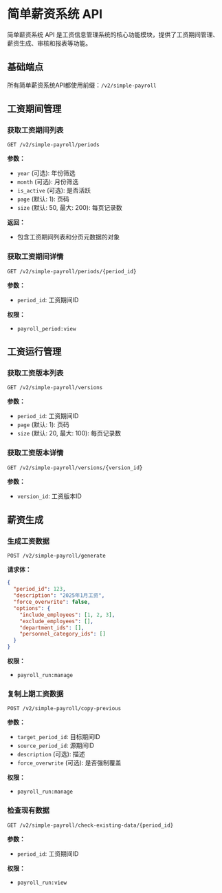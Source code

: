 # 简单薪资系统 API

简单薪资系统 API 是工资信息管理系统的核心功能模块，提供了工资期间管理、薪资生成、审核和报表等功能。

## 基础端点

所有简单薪资系统API都使用前缀：`/v2/simple-payroll`

## 工资期间管理

### 获取工资期间列表

```
GET /v2/simple-payroll/periods
```

**参数：**
- `year` (可选): 年份筛选
- `month` (可选): 月份筛选
- `is_active` (可选): 是否活跃
- `page` (默认: 1): 页码
- `size` (默认: 50, 最大: 200): 每页记录数

**返回：**
- 包含工资期间列表和分页元数据的对象

### 获取工资期间详情

```
GET /v2/simple-payroll/periods/{period_id}
```

**参数：**
- `period_id`: 工资期间ID

**权限：**
- `payroll_period:view`

## 工资运行管理

### 获取工资版本列表

```
GET /v2/simple-payroll/versions
```

**参数：**
- `period_id`: 工资期间ID
- `page` (默认: 1): 页码
- `size` (默认: 20, 最大: 100): 每页记录数

### 获取工资版本详情

```
GET /v2/simple-payroll/versions/{version_id}
```

**参数：**
- `version_id`: 工资版本ID 

## 薪资生成

### 生成工资数据

```
POST /v2/simple-payroll/generate
```

**请求体：**
```json
{
  "period_id": 123,
  "description": "2025年1月工资",
  "force_overwrite": false,
  "options": {
    "include_employees": [1, 2, 3],
    "exclude_employees": [],
    "department_ids": [],
    "personnel_category_ids": []
  }
}
```

**权限：**
- `payroll_run:manage`

### 复制上期工资数据

```
POST /v2/simple-payroll/copy-previous
```

**参数：**
- `target_period_id`: 目标期间ID
- `source_period_id`: 源期间ID
- `description` (可选): 描述
- `force_overwrite` (可选): 是否强制覆盖

**权限：**
- `payroll_run:manage`

### 检查现有数据

```
GET /v2/simple-payroll/check-existing-data/{period_id}
```

**参数：**
- `period_id`: 工资期间ID

**权限：**
- `payroll_run:view`